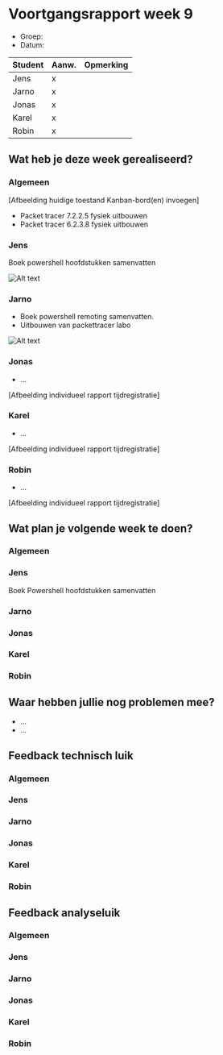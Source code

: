 # Voortgangsrapport week 9

* Groep:
* Datum:

| Student  | Aanw. | Opmerking |
| :---     | :---  | :---      |
| Jens |    x   |           |
| Jarno |    x   |           |
| Jonas |     x  |           |
| Karel |      x |           |
| Robin |       x|           |

## Wat heb je deze week gerealiseerd?

### Algemeen

[Afbeelding huidige toestand Kanban-bord(en) invoegen]

* Packet tracer 7.2.2.5 fysiek uitbouwen
* Packet tracer 6.2.3.8 fysiek uitbouwen



### Jens

Boek powershell hoofdstukken samenvatten

![Alt text](http://i.imgur.com/vUKMC0i.png)

### Jarno

* Boek powershell remoting samenvatten.
* Uitbouwen van packettracer labo

![Alt text](http://i.imgur.com/XQlnN2p.png)

### Jonas

* ...

[Afbeelding individueel rapport tijdregistratie]

### Karel

* ...

[Afbeelding individueel rapport tijdregistratie]

### Robin

* ...

[Afbeelding individueel rapport tijdregistratie]


## Wat plan je volgende week te doen?

### Algemeen
### Jens
Boek Powershell hoofdstukken samenvatten
### Jarno
### Jonas
### Karel
### Robin


## Waar hebben jullie nog problemen mee?

* ...
* ...

## Feedback technisch luik

### Algemeen

### Jens
### Jarno
### Jonas
### Karel
### Robin

## Feedback analyseluik

### Algemeen

### Jens
### Jarno
### Jonas
### Karel
### Robin

